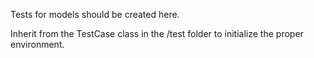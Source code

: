 Tests for models should be created here.

Inherit from the TestCase class in the /test folder to initialize the proper environment.